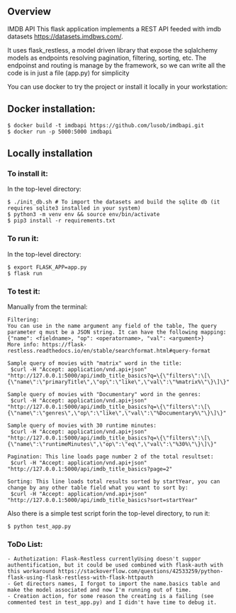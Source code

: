 ## Overview

IMDB API
This flask application implements a REST API feeded with imdb datasets https://datasets.imdbws.com/. 

It uses flask_restless, a model driven library that expose the sqlalchemy models as endpoints resolving pagination, filtering, sorting, etc. 
The endpoinst and routing is manage by the framework, so we can write all the code is in just a file (app.py) for simplicity

You can use docker to try the project or install it locally in your workstation:

## Docker installation:

    $ docker build -t imdbapi https://github.com/lusob/imdbapi.git
    $ docker run -p 5000:5000 imdbapi


## Locally installation

### To install it:

In the top-level directory:

    $ ./init_db.sh # To import the datasets and build the sqlite db (it requires sqlite3 installed in your system)
    $ python3 -m venv env && source env/bin/activate
    $ pip3 install -r requirements.txt 

### To run it:

In the top-level directory:

    $ export FLASK_APP=app.py
    $ flask run

### To test it:


Manually from the terminal:

    Filtering:
    You can use in the name argument any field of the table, The query parameter q must be a JSON string. It can have the following mapping:
    {"name": <fieldname>, "op": <operatorname>, "val": <argument>}
    More info: https://flask-restless.readthedocs.io/en/stable/searchformat.html#query-format
    
    Sample query of movies with "matrix" word in the title:
     $curl -H "Accept: application/vnd.api+json" "http://127.0.0.1:5000/api/imdb_title_basics?q=\{\"filters\":\[\{\"name\":\"primaryTitle\",\"op\":\"like\",\"val\":\"%matrix%\"\}\]\}"

    Sample query of movies with "Documentary" word in the genres:
     $curl -H "Accept: application/vnd.api+json" "http://127.0.0.1:5000/api/imdb_title_basics?q=\{\"filters\":\[\{\"name\":\"genres\",\"op\":\"like\",\"val\":\"%Documentary%\"\}\]\}"

    Sample query of movies with 30 runtime minutes:
     $curl -H "Accept: application/vnd.api+json" "http://127.0.0.1:5000/api/imdb_title_basics?q=\{\"filters\":\[\{\"name\":\"runtimeMinutes\",\"op\":\"eq\",\"val\":\"%30%\"\}\]\}"

    Pagination: This line loads page number 2 of the total resultset:
     $curl -H "Accept: application/vnd.api+json" "http://127.0.0.1:5000/api/imdb_title_basics?page=2"

    Sorting: This line loads total results sorted by startYear, you can change by any other table field what you want to sort by:
     $curl -H "Accept: application/vnd.api+json" "http://127.0.0.1:5000/api/imdb_title_basics?sort=startYear"


Also there is a simple test script forin the top-level directory, to run it:

    $ python test_app.py

### ToDo List:

    - Authotization: Flask-Restless currentlyUsing doesn't suppor authentification, but it could be used combined with flask-auth with this workaround https://stackoverflow.com/questions/42533259/python-flask-using-flask-restless-with-flask-httpauth
    - Get directors names, I forgot to import the name.basics table and make the model associated and now I'm running out of time.
    - Creation action, for some reason the creating is a failing (see commented test in test_app.py) and I didn't have time to debug it. 